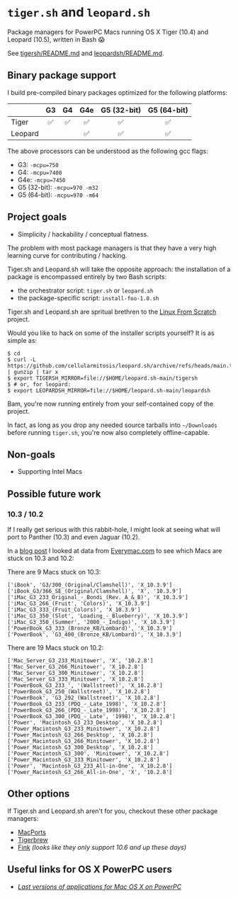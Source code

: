 # `tiger.sh` and `leopard.sh`

Package managers for PowerPC Macs running OS X Tiger (10.4) and Leopard (10.5), written in Bash 😱

See [tigersh/README.md](tigersh/README.md) and [leopardsh/README.md](leopardsh/README.md).


## Binary package support

I build pre-compiled binary packages optimized for the following platforms:

|         | G3  | G4  | G4e | G5 (32-bit) | G5 (64-bit) |
| ------- |:---:|:---:|:---:|:---:        |:---:        |
| Tiger   | ✅  | ✅  |  ✅  | ✅          | ✅          |
| Leopard |     |     |  ✅  | ✅          | ✅          |

The above processors can be understood as the following gcc flags:

- G3: `-mcpu=750`
- G4: `-mcpu=7400`
- G4e: `-mcpu=7450`
- G5 (32-bit): `-mcpu=970 -m32`
- G5 (64-bit): `-mcpu=970 -m64`


## Project goals

- Simplicity / hackability / conceptual flatness.

The problem with most package managers is that they have a very high learning curve for contributing / hacking.

Tiger.sh and Leopard.sh will take the opposite approach: the installation of a package is encompassed entirely by two Bash scripts:
- the orchestrator script: `tiger.sh` or `leopard.sh`
- the package-specific script: `install-foo-1.0.sh`

Tiger.sh and Leopard.sh are spritual brethren to the [Linux From Scratch](https://www.linuxfromscratch.org/) project.

Would you like to hack on some of the installer scripts yourself?  It is as simple as:

```
$ cd
$ curl -L https://github.com/cellularmitosis/leopard.sh/archive/refs/heads/main.tar.gz | gunzip | tar x
$ export TIGERSH_MIRROR=file://$HOME/leopard.sh-main/tigersh
$ # or, for leopard:
$ export LEOPARDSH_MIRROR=file://$HOME/leopard.sh-main/leopardsh
```

Bam, you're now running entirely from your self-contained copy of the project.

In fact, as long as you drop any needed source tarballs into `~/Downloads` before running `tiger.sh`,
you're now also completely offline-capable.


## Non-goals

- Supporting Intel Macs


## Possible future work

### 10.3 / 10.2

If I really get serious with this rabbit-hole, I might look at seeing what will port to Panther (10.3) and even Jaguar (10.2).

In a [blog post](https://gist.github.com/cellularmitosis/c56bb91d0b1ad0cd785ccd302abbba7c) I looked at data from [Everymac.com](https://everymac.com/systems/by_capability/maximum-macos-supported.html) to see which Macs are stuck on 10.3 and 10.2:

There are 9 Macs stuck on 10.3:

```
['iBook', 'G3/300_(Original/Clamshell)', 'X_10.3.9']
['iBook_G3/366_SE_(Original/Clamshell)', 'X', '10.3.9']
['iMac_G3_233_Original_-_Bondi_(Rev._A_&_B)', 'X_10.3.9']
['iMac_G3_266_(Fruit', 'Colors)', 'X_10.3.9']
['iMac_G3_333_(Fruit_Colors)', 'X_10.3.9']
['iMac_G3_350_(Slot', 'Loading_-_Blueberry)', 'X_10.3.9']
['iMac_G3_350_(Summer', '2000_-_Indigo)', 'X_10.3.9']
['PowerBook_G3_333_(Bronze_KB/Lombard)', 'X_10.3.9']
['PowerBook', 'G3_400_(Bronze_KB/Lombard)', 'X_10.3.9']
```

There are 19 Macs stuck on 10.2:

```
['Mac_Server_G3_233_Minitower', 'X', '10.2.8']
['Mac_Server_G3_266_Minitower', 'X_10.2.8']
['Mac_Server_G3_300_Minitower', 'X_10.2.8']
['Mac_Server_G3_333_Minitower', 'X_10.2.8']
['PowerBook_G3_233_', '(Wallstreet)', 'X_10.2.8']
['PowerBook_G3_250_(Wallstreet)', 'X_10.2.8']
['PowerBook', 'G3_292_(Wallstreet)', 'X_10.2.8']
['PowerBook_G3_233_(PDQ_-_Late_1998)', 'X_10.2.8']
['PowerBook_G3_266_(PDQ_-_Late_1998)', 'X_10.2.8']
['PowerBook_G3_300_(PDQ_-_Late', '1998)', 'X_10.2.8']
['Power', 'Macintosh_G3_233_Desktop', 'X_10.2.8']
['Power_Macintosh_G3_233_Minitower', 'X_10.2.8']
['Power_Macintosh_G3_266_Desktop', 'X_10.2.8']
['Power_Macintosh_G3_266_Minitower', 'X_10.2.8']
['Power_Macintosh_G3_300_Desktop', 'X_10.2.8']
['Power_Macintosh_G3_300', 'Minitower', 'X_10.2.8']
['Power_Macintosh_G3_333_Minitower', 'X_10.2.8']
['Power', 'Macintosh_G3_233_All-in-One', 'X_10.2.8']
['Power_Macintosh_G3_266_All-in-One', 'X', '10.2.8']
```


## Other options

If Tiger.sh and Leopard.sh aren't for you, checkout these other package managers:
- [MacPorts](https://www.macports.org/)
- [Tigerbrew](https://github.com/mistydemeo/tigerbrew)
- [Fink](https://www.finkproject.org/) _(looks like they only support 10.6 and up these days)_


## Useful links for OS X PowerPC users

- [_Last versions of applications for Mac OS X on PowerPC_](http://matejhorvat.si/en/mac/osxppcsw/)

